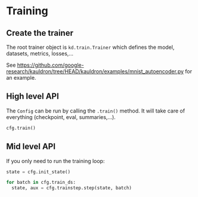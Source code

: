 # Training

## Create the trainer

The root trainer object is `kd.train.Trainer` which defines the model, datasets,
metrics, losses,...

See https://github.com/google-research/kauldron/tree/HEAD/kauldron/examples/mnist_autoencoder.py for
an example.

## High level API

The `Config` can be run by calling the `.train()` method. It will take care of
everything (checkpoint, eval, summaries,...).

```python
cfg.train()
```

## Mid level API

If you only need to run the training loop:

```python
state = cfg.init_state()

for batch in cfg.train_ds:
  state, aux = cfg.trainstep.step(state, batch)
```
